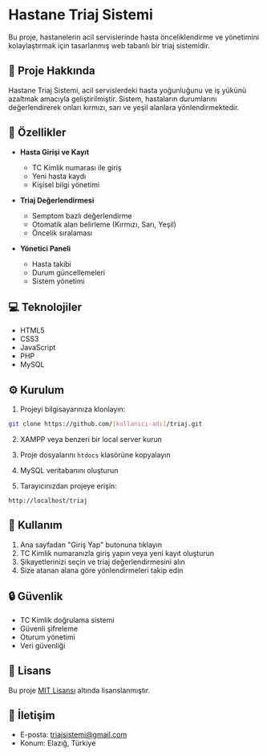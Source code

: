 # Hastane Triaj Sistemi

Bu proje, hastanelerin acil servislerinde hasta önceliklendirme ve yönetimini kolaylaştırmak için tasarlanmış web tabanlı bir triaj sistemidir.

## 🏥 Proje Hakkında

Hastane Triaj Sistemi, acil servislerdeki hasta yoğunluğunu ve iş yükünü azaltmak amacıyla geliştirilmiştir. Sistem, hastaların durumlarını değerlendirerek onları kırmızı, sarı ve yeşil alanlara yönlendirmektedir.

## 🚀 Özellikler

- **Hasta Girişi ve Kayıt**
  - TC Kimlik numarası ile giriş
  - Yeni hasta kaydı
  - Kişisel bilgi yönetimi

- **Triaj Değerlendirmesi**
  - Semptom bazlı değerlendirme
  - Otomatik alan belirleme (Kırmızı, Sarı, Yeşil)
  - Öncelik sıralaması

- **Yönetici Paneli**
  - Hasta takibi
  - Durum güncellemeleri
  - Sistem yönetimi

## 💻 Teknolojiler

- HTML5
- CSS3
- JavaScript
- PHP
- MySQL

## ⚙️ Kurulum

1. Projeyi bilgisayarınıza klonlayın:
```bash
git clone https://github.com/[kullanıcı-adı]/triaj.git
```

2. XAMPP veya benzeri bir local server kurun

3. Proje dosyalarını `htdocs` klasörüne kopyalayın

4. MySQL veritabanını oluşturun

5. Tarayıcınızdan projeye erişin:
```
http://localhost/triaj
```

## 👥 Kullanım

1. Ana sayfadan "Giriş Yap" butonuna tıklayın
2. TC Kimlik numaranızla giriş yapın veya yeni kayıt oluşturun
3. Şikayetlerinizi seçin ve triaj değerlendirmesini alın
4. Size atanan alana göre yönlendirmeleri takip edin

## 🔒 Güvenlik

- TC Kimlik doğrulama sistemi
- Güvenli şifreleme
- Oturum yönetimi
- Veri güvenliği

## 📝 Lisans

Bu proje [MIT Lisansı](LICENSE) altında lisanslanmıştır.

## 📧 İletişim

- E-posta: triajsistemi@gmail.com
- Konum: Elazığ, Türkiye 